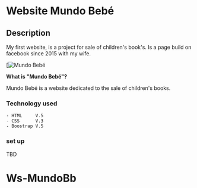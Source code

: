 # Website Mundo Bebé


## Description

My first website, is a project for sale of children's book's. Is a page build on facebook since 2015 with my wife.

[![Mundo Bebé](./Img%20MB/LogoMB.jpg)


**What is "Mundo Bebé"?**

Mundo Bebé is a website dedicated to the sale of children's books.


### Technology used
    - HTML     V.5
    - CSS      V.3
    - Boostrap V.5

### set up
TBD
# Ws-MundoBb
